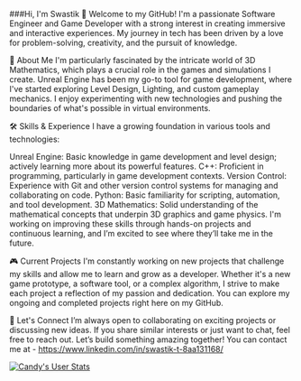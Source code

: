 ###Hi, I'm Swastik 👋
Welcome to my GitHub! I'm a passionate Software Engineer and Game Developer with a strong interest in creating immersive and interactive experiences. My journey in tech has been driven by a love for problem-solving, creativity, and the pursuit of knowledge.

🌱 About Me
I'm particularly fascinated by the intricate world of 3D Mathematics, which plays a crucial role in the games and simulations I create. Unreal Engine has been my go-to tool for game development, where I've started exploring Level Design, Lighting, and custom gameplay mechanics. I enjoy experimenting with new technologies and pushing the boundaries of what's possible in virtual environments.

🛠️ Skills & Experience
I have a growing foundation in various tools and technologies:

Unreal Engine: Basic knowledge in game development and level design; actively learning more about its powerful features.
C++: Proficient in programming, particularly in game development contexts.
Version Control: Experience with Git and other version control systems for managing and collaborating on code.
Python: Basic familiarity for scripting, automation, and tool development.
3D Mathematics: Solid understanding of the mathematical concepts that underpin 3D graphics and game physics.
I'm working on improving these skills through hands-on projects and continuous learning, and I’m excited to see where they’ll take me in the future.

🎮 Current Projects
I'm constantly working on new projects that challenge my skills and allow me to learn and grow as a developer. Whether it's a new game prototype, a software tool, or a complex algorithm, I strive to make each project a reflection of my passion and dedication. You can explore my ongoing and completed projects right here on my GitHub.

🚀 Let's Connect
I’m always open to collaborating on exciting projects or discussing new ideas. If you share similar interests or just want to chat, feel free to reach out. Let’s build something amazing together!
You can contact me at - https://www.linkedin.com/in/swastik-t-8aa131168/




[![Candy's User Stats](https://github-readme-stats.vercel.app/api?username=SoftDev-Candy)](https://github.com/anuraghazra/github-readme-stats)

<!--
**SoftDev-Candy/SoftDev-Candy** is a ✨ _special_ ✨ repository because its `README.md` (this file) appears on your GitHub profile.

Here are some ideas to get you started:

- 🔭 I’m currently working on ...
- 🌱 I’m currently learning ...
- 👯 I’m looking to collaborate on ...
- 🤔 I’m looking for help with ...
- 💬 Ask me about ...
- 📫 How to reach me: ...
- 😄 Pronouns: ...
- ⚡ Fun fact: ...
-->
